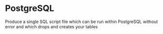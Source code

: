 # PostgreSQL
Produce a single SQL sсrіpt file which can be run within PostgreSQL without error and which drops and creates your tables
